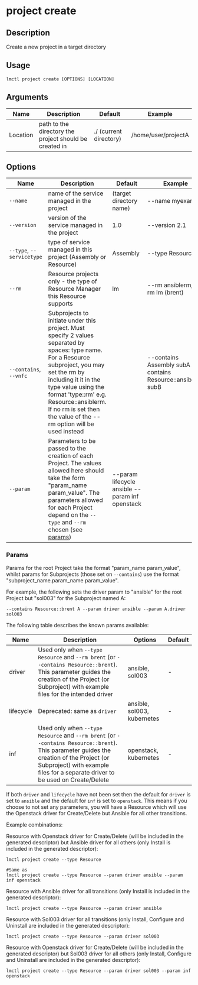 # project create

## Description

Create a new project in a target directory

## Usage

```
lmctl project create [OPTIONS] [LOCATION]
```

## Arguments

| Name     | Description                                            | Default                | Example             |
| -------- | ------------------------------------------------------ | ---------------------- | ------------------- |
| Location | path to the directory the project should be created in | ./ (current directory) | /home/user/projectA |

## Options

| Name                      | Description                                                                                                                                                                                                                                                                                                         | Default                 | Example                                                      |
| ------------------------- | ------------------------------------------------------------------------------------------------------------------------------------------------------------------------------------------------------------------------------------------------------------------------------------------------------------------- | ----------------------- | ------------------------------------------------------------ |
| `--name`                  | name of the service managed in the project                                                                                                                                                                                                                                                                          | (target directory name) | --name myexample                                             |
| `--version`               | version of the service managed in the project                                                                                                                                                                                                                                                                       | 1.0                     | --version 2.1                                                |
| `--type`, `--servicetype` | type of service managed in this project (Assembly or Resource)                                                                                                                                                                                                                                                      | Assembly                | --type Resource                                              |
| `--rm`                    | Resource projects only - the type of Resource Manager this Resource supports                                                                                                                                                                                                                                        | lm                      | --rm ansiblerm, --rm lm (brent)                              |
| `--contains`, `--vnfc`    | Subprojects to initiate under this project. Must specify 2 values separated by spaces: type name. For a Resource subproject, you may set the rm by including it it in the type value using the format \'type::rm\' e.g. Resource::ansiblerm. If no rm is set then the value of the --rm option will be used instead |                         | --contains Assembly subA --contains Resource::ansiblerm subB |
| `--param` | Parameters to be passed to the creation of each Project. The values allowed here should take the form "param_name param_value". The parameters allowed for each Project depend on the `--type` and `--rm` chosen (see [params](#params)) | --param lifecycle ansible --param inf openstack |

### Params

Params for the root Project take the format "param_name param_value", whilst params for Subprojects (those set on `--contains`) use the format "subproject_name.param_name param_value". 

For example, the following sets the driver param to "ansible" for the root Project but "sol003" for the Subproject named A:

```
--contains Resource::brent A --param driver ansible --param A.driver sol003
```

The following table describes the known params available: 

| Name | Description | Options | Default | 
| ---- | ---- | --- | --- |
| driver | Used only when `--type Resource` and `--rm brent` (or `--contains Resource::brent`). This parameter guides the creation of the Project (or Subproject) with example files for the intended driver | ansible, sol003 | - |
| lifecycle | Deprecated: same as `driver` | ansible, sol003, kubernetes | - |
| inf | Used only when `--type Resource` and `--rm brent` (or `--contains Resource::brent`). This parameter guides the creation of the Project (or Subproject) with example files for a separate driver to be used on Create/Delete | openstack, kubernetes | - |

If both `driver` and `lifecycle` have not been set then the default for `driver` is set to `ansible` and the default for `inf` is set to `openstack`. This means if you choose to not set any parameters, you will have a Resource which will use the Openstack driver for Create/Delete but Ansible for all other transitions.

Example combinations:

Resource with Openstack driver for Create/Delete (will be included in the generated descriptor) but Ansible driver for all others (only Install is included in the generated descriptor):
```
lmctl project create --type Resource

#Same as
lmctl project create --type Resource --param driver ansible --param inf openstack
```

Resource with Ansible driver for all transitions (only Install is included in the generated descriptor):
```
lmctl project create --type Resource --param driver ansible
```

Resource with Sol003 driver for all transitions (only Install, Configure and Uninstall are included in the generated descriptor):
```
lmctl project create --type Resource --param driver sol003
```

Resource with Openstack driver for Create/Delete (will be included in the generated descriptor) but Sol003 driver for all others (only Install, Configure and Uninstall are included in the generated descriptor):
```
lmctl project create --type Resource --param driver sol003 --param inf openstack
```
